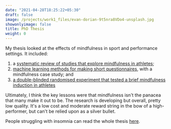 ```yaml
---
date: "2021-04-28T18:25:22+05:30"
draft: false
image: /projects/work1_files/evan-dorian-9t5nra8VDo4-unsplash.jpg
showonlyimage: false
title: PhD Thesis
weight: 0
---
```


My thesis looked at the effects of mindfulness in sport and performance settings. It included:

1.  a [systematic review of studies that explore mindfulness in athletes](https://www.tandfonline.com/doi/abs/10.1080/1750984X.2017.1387803);
2.  [machine learning methods for making short questionnaires](https://www.sciencedirect.com/science/article/abs/pii/S1469029218306757), with a mindfulness case study; and
3.  [a double-blinded randomised experiment that tested a brief mindfulness induction in athletes](https://psyarxiv.com/8bk7m/)

Ultimately, I think the key lessons were that mindfulness isn't the panacea that many make it out to be. The research is developing but overall, pretty low quality. It's a low cost and moderate reward string in the bow of a high-performer, but can't be relied upon as a silver bullet.

People struggling with insomnia can read the whole thesis [here](https://acuresearchbank.acu.edu.au/item/85xv5/mindfulness-and-acceptance-approaches-to-athletic-performance).
